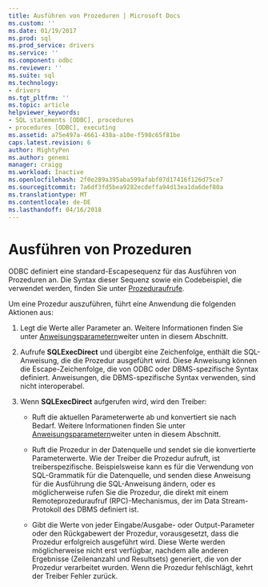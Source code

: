 ```yaml
---
title: Ausführen von Prozeduren | Microsoft Docs
ms.custom: ''
ms.date: 01/19/2017
ms.prod: sql
ms.prod_service: drivers
ms.service: ''
ms.component: odbc
ms.reviewer: ''
ms.suite: sql
ms.technology:
- drivers
ms.tgt_pltfrm: ''
ms.topic: article
helpviewer_keywords:
- SQL statements [ODBC], procedures
- procedures [ODBC], executing
ms.assetid: a75e497a-4661-438a-a10e-f598c65f81be
caps.latest.revision: 6
author: MightyPen
ms.author: genemi
manager: craigg
ms.workload: Inactive
ms.openlocfilehash: 2f0e289a395aba599afabf07d17416f126d75ce7
ms.sourcegitcommit: 7a6df3fd5bea9282ecdeffa94d13ea1da6def80a
ms.translationtype: MT
ms.contentlocale: de-DE
ms.lasthandoff: 04/16/2018
---
```

# <a name="executing-procedures"></a>Ausführen von Prozeduren
ODBC definiert eine standard-Escapesequenz für das Ausführen von Prozeduren an. Die Syntax dieser Sequenz sowie ein Codebeispiel, die verwendet werden, finden Sie unter [Prozeduraufrufe](../../../odbc/reference/develop-app/procedure-calls.md).  
  
 Um eine Prozedur auszuführen, führt eine Anwendung die folgenden Aktionen aus:  
  
1.  Legt die Werte aller Parameter an. Weitere Informationen finden Sie unter [Anweisungsparametern](../../../odbc/reference/develop-app/statement-parameters.md)weiter unten in diesem Abschnitt.  
  
2.  Aufrufe **SQLExecDirect** und übergibt eine Zeichenfolge, enthält die SQL-Anweisung, die die Prozedur ausgeführt wird. Diese Anweisung können die Escape-Zeichenfolge, die von ODBC oder DBMS-spezifische Syntax definiert. Anweisungen, die DBMS-spezifische Syntax verwenden, sind nicht interoperabel.  
  
3.  Wenn **SQLExecDirect** aufgerufen wird, wird den Treiber:  
  
    -   Ruft die aktuellen Parameterwerte ab und konvertiert sie nach Bedarf. Weitere Informationen finden Sie unter [Anweisungsparametern](../../../odbc/reference/develop-app/statement-parameters.md)weiter unten in diesem Abschnitt.  
  
    -   Ruft die Prozedur in der Datenquelle und sendet sie die konvertierte Parameterwerte. Wie der Treiber die Prozedur aufruft, ist treiberspezifische. Beispielsweise kann es für die Verwendung von SQL-Grammatik für die Datenquelle, und senden diese Anweisung für die Ausführung die SQL-Anweisung ändern, oder es möglicherweise rufen Sie die Prozedur, die direkt mit einem Remoteprozeduraufruf (RPC)-Mechanismus, der im Data Stream-Protokoll des DBMS definiert ist.  
  
    -   Gibt die Werte von jeder Eingabe/Ausgabe- oder Output-Parameter oder den Rückgabewert der Prozedur, vorausgesetzt, dass die Prozedur erfolgreich ausgeführt wird. Diese Werte werden möglicherweise nicht erst verfügbar, nachdem alle anderen Ergebnisse (Zeilenanzahl und Resultsets) generiert, die von der Prozedur verarbeitet wurden. Wenn die Prozedur fehlschlägt, kehrt der Treiber Fehler zurück.
